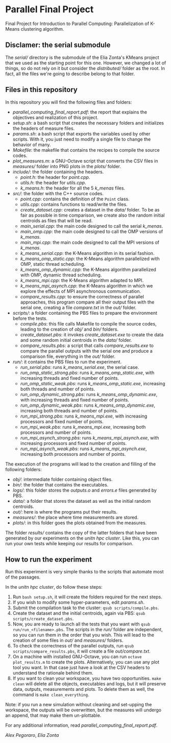 # Parallel Final Project

Final Project for Introduction to Parallel Computing: Parallelization of K-Means clustering algorithm.

## Disclamer: the serial submodule

The *serial/* directory is the submodule of the Elia Zonta's KMeans project that we used as the starting point for this one. However, we changed a lot of things, so do not rely on it but consider the *distributed/* folder as the root. In fact, all the files we're going to describe belong to that folder.

## Files in this repository

In this repository you will find the following files and folders:

- *parallel_computing_final_report.pdf*: the report that explains the objectives and realization of this project.
- *setup.sh*: a bash script that creates the necessary folders and initializes the headers of measure files.
- *params.sh*: a bash script that exports the variables used by other scripts. With it, you just need to modify a single file to change the behavior of many.
- *Makefile*: the makefile that contains the recipes to compile the source codes.
- *plot_measures.m*: a GNU-Octave script that converts the CSV files in *measures/* folder into PNG plots in the *plots/* folder.
- *include/*: the folder containing the headers.
  - *point.h*: the header for *point.cpp*.
  - *utils.h*: the header for *utils.cpp*.
  - *k_means.h*: the header for all the 5 *k_menas* files.
- *src/*: the folder with the C++ source codes.
  - *point.cpp*: contains the definition of the `Point` class.
  - *utils.cpp*: contains functions to read/write the files.
  - *create_dataset.cpp*: creates a dataset in the *data/* folder. To be as fair as possible in time comparison, we create also the random initial centroids as files that will be read.
  - *main_serial.cpp*: the main code designed to call the serial *k_menas*.
  - *main_omp.cpp*: the main code designed to call the OMP versions of *k_menas*.
  - *main_mpi.cpp*: the main code designed to call the MPI versions of *k_menas*.
  - *k_means_serial.cpp*: the K-Means algorithm in its serial fashion.
  - *k_means_omp_static.cpp*:  the K-Means algorithm parallelized with OMP, static thread scheduling.
  - *k_means_omp_dynamic.cpp*:  the K-Means algorithm parallelized with OMP, dynamic thread scheduling.
  - *k_means_mpi.cpp*:  the K-Means algorithm adapted to MPI.
  - *k_means_mpi_asynch.cpp*:  the K-Means algorithm in which we explore the effects of MPI asynchronous communication.
  - *compare_results.cpp*: to ensure the correctness of parallel approaches, this program compare all their output files with the serial one, creating a file *compare.txt* in the *out/* folder.
- *scripts/*: a folder containing the PBS files to prepare the environment before the tests.
  - *compile.pbs*: this file calls Makefile to compile the source codes, leading to the creation of *obj/* and *bin/* folders.
  - *create_dataset.pbs*: it invokes *create_dataset.exe* to create the data and some random initial centroids in the *data/* folder.
  - *compare_results.pbs*: a script that calls *compare_results.exe* to compare the parallel outputs with the serial one and produce a comparison file, everything in the *out/* folder.
- *run/*: it contains the PBS files to run the experiment.
  - *run_serial.pbs*: runs *k_means_serial.exe*, the serial case.
  - *run_omp_static_strong.pbs*: runs *k_means_omp_static.exe*, with increasing threads and fixed number of points.
  - *run_omp_static_weak.pbs*: runs *k_means_omp_static.exe*, increasing both threads and number of points.
  - *run_omp_dynamic_strong.pbs*: runs *k_means_omp_dynamic.exe*, with increasing threads and fixed number of points.
  - *run_omp_dynamic_weak.pbs*: runs *k_means_omp_dynamic.exe*, increasing both threads and number of points.
  - *run_mpi_strong.pbs*: runs *k_means_mpi.exe*, with increasing processors and fixed number of points.
  - *run_mpi_weak.pbs*: runs *k_means_mpi.exe*, increasing both processors and number of points.
  - *run_mpi_asynch_strong.pbs*: runs *k_means_mpi_asynch.exe*, with increasing processors and fixed number of points.
  - *run_mpi_asynch_weak.pbs*: runs *k_means_mpi_asynch.exe*, increasing both processors and number of points.

The execution of the programs will lead to the creation and filling of the following folders:

- *obj/*: intermediate folder containing object files.
- *bin/*: the folder that contains the executables.
- *logs/*: this folder stores the *outputs.o* and *errors.e* files generated by PBS.
- *data/*: a folder that stores the dataset as well as the initial random centroids.
- *out/*: here is where the programs put their results.
- *measures/*: the place where time measurements are stored.
- *plots/*: in this folder goes the plots obtained from the measures.

The folder *results/* contains the copy of the latter folders that have been generated by our experiments on the *unitn hpc cluster*. Like this, you can run your own tests while keeping our results for comparison.

## How to run the experiment

Run this experiment is very simple thanks to the scripts that automate most of the passages.

In the *unitn hpc cluster*, do follow these steps:

1. Run `bash setup.sh`, it will create the folders required for the next steps.
2. If you wish to modify some hyper-parameters, edit *params.sh*.
3. Submit the compilation task to the cluster: `qsub scripts/compile.pbs`.
4. Create the dataset and the initial centroids, again via PBS: `qsub scripts/create_dataset.pbs`.
5. Now, you are ready to launch all the tests that you want with `qsub run/run_<filename>.pbs`. The scripts in the *run/* folder are independent, so you can run them in the order that you wish. This will lead to the creation of some files in *out/* and *measures/* folders.
6. To check the correctness of the parallel outputs, run `qsub scripts/compare_results.pbs`, it will create a file *out/compare.txt*.
7. On a machine with installed GNU-Octave, you can run `octave plot_results.m` to create the plots. Alternatively, you can use any plot tool you want. In that case just have a look at the CSV headers to understand the rationale behind them.
8. If you want to clean your workspace, you have two opportunities. `make clean` will delete all the objects, executables and logs, but it will preserve data, outputs, measurements and plots. To delete them as well, the command is `make clean_everything`.

Note: if you run a new simulation without cleaning and set-upping the workspace, the outputs will be overwritten, but the measures will undergo an append, that may make them un-plottable.

For any additional information, read *parallel_computing_final_report.pdf*.

*Alex Pegoraro*, *Elia Zonta*
